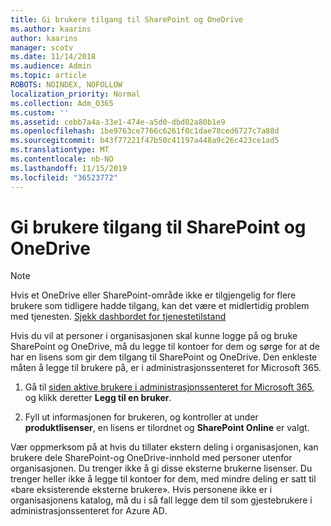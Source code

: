 ```yaml
---
title: Gi brukere tilgang til SharePoint og OneDrive
ms.author: kaarins
author: kaarins
manager: scotv
ms.date: 11/14/2018
ms.audience: Admin
ms.topic: article
ROBOTS: NOINDEX, NOFOLLOW
localization_priority: Normal
ms.collection: Adm_O365
ms.custom: ''
ms.assetid: cebb7a4a-33e1-474e-a5d0-dbd02a80b1e9
ms.openlocfilehash: 1be9763ce7766c6261f0c1dae78ced6727c7a88d
ms.sourcegitcommit: b43f77221f47b50c41197a448a9c26c423ce1ad5
ms.translationtype: MT
ms.contentlocale: nb-NO
ms.lasthandoff: 11/15/2019
ms.locfileid: "36523772"
---
```

# <a name="give-users-access-to-sharepoint-and-onedrive"></a>Gi brukere tilgang til SharePoint og OneDrive

> [!NOTE]
> Hvis et OneDrive eller SharePoint-område ikke er tilgjengelig for flere brukere som tidligere hadde tilgang, kan det være et midlertidig problem med tjenesten. [Sjekk dashbordet for tjenestetilstand](https://portal.office.com/adminportal/home#/servicehealth)
  
Hvis du vil at personer i organisasjonen skal kunne logge på og bruke SharePoint og OneDrive, må du legge til kontoer for dem og sørge for at de har en lisens som gir dem tilgang til SharePoint og OneDrive. Den enkleste måten å legge til brukere på, er i administrasjonssenteret for Microsoft 365.
  
1. Gå til [siden aktive brukere i administrasjonssenteret for Microsoft 365](https://portal.office.com/adminportal/home#/users), og klikk deretter **Legg til en bruker**.
    
2. Fyll ut informasjonen for brukeren, og kontroller at under **produktlisenser**, en lisens er tilordnet og **SharePoint Online** er valgt. 
    
Vær oppmerksom på at hvis du tillater ekstern deling i organisasjonen, kan brukere dele SharePoint-og OneDrive-innhold med personer utenfor organisasjonen. Du trenger ikke å gi disse eksterne brukerne lisenser. Du trenger heller ikke å legge til kontoer for dem, med mindre deling er satt til «bare eksisterende eksterne brukere». Hvis personene ikke er i organisasjonens katalog, må du i så fall legge dem til som gjestebrukere i administrasjonssenteret for Azure AD.
  

